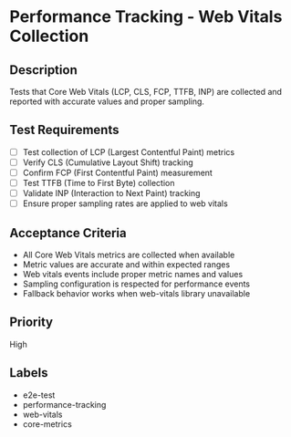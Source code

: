 # Performance Tracking - Web Vitals Collection

## Description
Tests that Core Web Vitals (LCP, CLS, FCP, TTFB, INP) are collected and reported with accurate values and proper sampling.

## Test Requirements
- [ ] Test collection of LCP (Largest Contentful Paint) metrics
- [ ] Verify CLS (Cumulative Layout Shift) tracking
- [ ] Confirm FCP (First Contentful Paint) measurement
- [ ] Test TTFB (Time to First Byte) collection
- [ ] Validate INP (Interaction to Next Paint) tracking
- [ ] Ensure proper sampling rates are applied to web vitals

## Acceptance Criteria
- All Core Web Vitals metrics are collected when available
- Metric values are accurate and within expected ranges
- Web vitals events include proper metric names and values
- Sampling configuration is respected for performance events
- Fallback behavior works when web-vitals library unavailable

## Priority
High

## Labels
- e2e-test
- performance-tracking
- web-vitals
- core-metrics